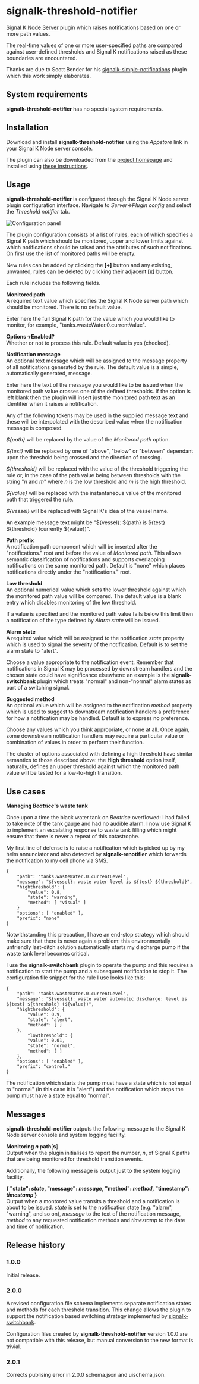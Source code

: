 # signalk-threshold-notifier

[Signal K Node Server](https://github.com/SignalK/signalk-server-node) plugin
which raises notifications based on one or more path values.

The real-time values of one or more user-specified paths are compared against
user-defined thresholds and Signal K notifications raised as these boundaries
are encountered. 

Thanks are due to Scott Bender for his
[signalk-simple-notifications](https://github.com/sbender9/signalk-simple-notifications)
plugin which this work simply elaborates.
## System requirements

__signalk-threshold-notifier__ has no special system requirements.
## Installation

Download and install __signalk-threshold-notifier__ using the _Appstore_ link
in your Signal K Node server console.

The plugin can also be downloaded from the
[project homepage](https://github.com/preeve9534/signalk-threshold-notifier)
and installed using
[these instructions](https://github.com/SignalK/signalk-server-node/blob/master/SERVERPLUGINS.md).
## Usage

 __signalk-threshold-notifier__ is configured through the Signal K Node server
plugin configuration interface.
Navigate to _Server_->_Plugin config_ and select the _Threshold notifier_ tab.

![Configuration panel](readme/config.png)

The plugin configuration consists of a list of rules, each of which specifies
a Signal K path which should be monitored, upper and lower limits against
which notifications should be raised and the attributes of such notifications.
On first use the list of monitored paths will be empty.

New rules can be added by clicking the __[+]__ button and any existing,
unwanted, rules can be deleted by clicking their adjacent __[x]__ button.

Each rule includes the following fields.

__Monitored path__  
A required text value which specifies the Signal K Node server path which
should be monitored.
There is no default value.

Enter here the full Signal K path for the value which you would like to
monitor, for example, "tanks.wasteWater.0.currentValue".

__Options->Enabled?__  
Whether or not to process this rule.
Default value is yes (checked).

__Notification message__  
An optional text message which will be assigned to the message property of
all notifications generated by the rule.
The default value is a simple, automatically generated, message.

Enter here the text of the message you would like to be issued when the
monitored path value crosses one of the defined thresholds.
If the option is left blank then the plugin will insert just the monitored
path text as an identifier when it raises a notification.

Any of the following tokens may be used in the supplied message text and these
will be interpolated with the described value when the notification message is
composed.

_${path}_ will be replaced by the value of the _Monitored path_ option.

_${test}_ will be replaced by one of "above", "below" or "between" dependant
upon the threshold being crossed and the direction of crossing.

_${threshold}_ will be replaced with the value of the threshold triggering the
rule or, in the case of the path value being between thresholds with the
string "_n_ and _m_" where _n_ is the low threshold and _m_ is the high
threshold.

_${value}_ will be replaced with the instantaneous value of the monitored path
that triggered the rule.

_${vessel}_ will be replaced with Signal K's idea of the vessel name.

An example message text might be "${vessel}: ${path} is ${test} ${threshold} (currently ${value})".

__Path prefix__  
A notification path component which will be inserted after the "notifications."
root and before the value of _Monitored path_.
This allows semantic classification of notifications and supports overlapping
notifications on the same monitored path.
Default is "none" which places notifications directly under the "notifications."
root. 

__Low threshold__  
An optional numerical value which sets the lower threshold against which the
monitored path value will be compared.
The default value is a blank entry which disables monitoring of the low
threshold.

If a value is specified and the monitored path value falls below this limit
then a notification of the type defined by _Alarm state_ will be issued.

__Alarm state__  
A required value which will be assigned to the notification _state_ property
which is used to signal the severity of the notification.
Default is to set the alarm state to "alert".

Choose a value appropriate to the notification event.
Remember that notifications in Signal K may be processed by downstream handlers
and the chosen state could have significance elsewhere: an example is the
__signalk-switchbank__ plugin which treats "normal" and non-"normal" alarm
states as part of a switching signal.

__Suggested method__  
An optional value which will be assigned to the notification _method_ property
which is used to suggest to downstream notification handlers a preference for
how a notification may be handled.
Default is to express no preference.

Choose any values which you think appropriate, or none at all.
Once again, some downstream notification handlers may require a particular
value or combination of values in order to perform their function.

The cluster of options associated with defining a high threshold have similar
semantics to those described above: the __High threshold__ option itself,
naturally, defines an upper threshold against which the monitored path value
will be tested for a low-to-high transition.
## Use cases

__Managing *Beatrice*'s waste tank__

Once upon a time the black water tank on _Beatrice_ overflowed: I had failed
to take note of the tank gauge and had no audible alarm.
I now use Signal K to implement an escalating response to waste tank filling
which might ensure that there is never a repeat of this catastrophe.

My first line of defense is to raise a notification which is picked up by my
helm annunciator and also detected by __signalk-renotifier__ which forwards
the notification to my cell phone via SMS.
```
{
    "path": "tanks.wasteWater.0.currentLevel",
    "message": "${vessel}: waste water level is ${test} ${threshold}",
    "highthreshold": {
        "value": 0.8,
        "state": "warning",
        "method": [ "visual" ]
    }
    "options": [ "enabled" ],
    "prefix": "none"
}
```

Notwithstanding this precaution, I have an end-stop strategy which should make
sure that there is never again a problem: this environmentally unfriendly
last-ditch solution automatically starts my discharge pump if the waste tank
level becomes critical.

I use the __signalk-switchbank__ plugin to operate the pump and this requires
a notification to start the pump and a subsequent notification to stop it.
The configuration file snippet for the rule I use looks like this:
```
{
    "path": "tanks.wasteWater.0.currentLevel",
    "message": "${vessel}: waste water automatic discharge: level is ${test} ${threshold} (${value})",
    "highthreshold": {
        "value": 0.9,
        "state": "alert",
        "method": [ ]
    },
        "lowthreshold": {
        "value": 0.01,
        "state": "normal",
        "method": [ ]
    },
    "options": [ "enabled" ],
    "prefix": "control."
}
```
The notification which starts the pump must have a state which is not equal to
"normal" (in this case it is "alert") and the notification which stops the
pump must have a state equal to "normal".

## Messages

__signalk-threshold-notifier__ outputs the following message to the Signal K
Node server console and system logging facility.

__Monitoring *n* path__[__s__]  
Output when the plugin initialises to report the number, *n*, of Signal K
paths that are being monitored for threshold transition events.

Additionally, the following message is output just to the system logging
facility.

__{ "state": *state*, "message": *message*, "method": *method*, "timestamp": *timestamp* }__  
Output when a montored value transits a threshold and a notification is about
to be issued.
*state* is set to the notification state (e.g. "alarm", "warning", and so on),
*message* to the text of the notification message, *method* to any requested
notification methods and *timestamp* to the date and time of notification.
## Release history

### 1.0.0

Initial release.

### 2.0.0

A revised configuration file schema implements separate notification states
and methods for each threshold transition.
This change allows the plugin to support the notification based switching
strategy implemented by
[signalk-switchbank](https://github.com/preeve9534/signalk-switchbank).

Configuration files created by __signalk-threshold-notifier__ version 1.0.0
are not compatible with this release, but manual conversion to the new
format is trivial.

### 2.0.1

Corrects publising error in 2.0.0 schema.json and uischema.json.
